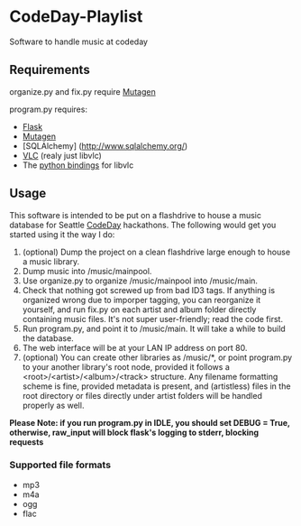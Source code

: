 # CodeDay-Playlist #

Software to handle music at codeday

## Requirements ##

organize.py and fix.py require [Mutagen](https://code.google.com/p/mutagen/)

program.py requires:
* [Flask](http://flask.pocoo.org/)
* [Mutagen](https://code.google.com/p/mutagen/)
* [SQLAlchemy] (http://www.sqlalchemy.org/)
* [VLC](http://www.videolan.org/vlc/) (realy just libvlc)
* The [python bindings](http://git.videolan.org/?p=vlc/bindings/python.git;a=tree) for libvlc

## Usage ##

This software is intended to be put on a flashdrive to house a music database for Seattle [CodeDay](http://codeday.org) hackathons. The following would get you started using it the way I do:

1. (optional) Dump the project on a clean flashdrive large enough to house a music library.
2. Dump music into /music/mainpool.
3. Use organize.py to organize /music/mainpool into /music/main.
4. Check that nothing got screwed up from bad ID3 tags. If anything is organized wrong due to imporper tagging, you can reorganize it yourself, and run fix.py on each artist and album folder directly containing music files. It's not super user-friendly; read the code first.
5. Run program.py, and point it to /music/main. It will take a while to build the database.
6. The web interface will be at your LAN IP address on port 80.
7. (optional) You can create other libraries as /music/*, or point program.py to your another library's root node, provided it follows a &lt;root&gt;/&lt;artist&gt;/&lt;album&gt;/&lt;track&gt; structure. Any filename formatting scheme is fine, provided metadata is present, and (artistless) files in the root directory or files directly under artist folders will be handled properly as well.

**Please Note: if you run program.py in IDLE, you should set DEBUG = True, otherwise, raw_input will block flask's logging to stderr, blocking requests**

### Supported file formats ##
* mp3
* m4a
* ogg
* flac
